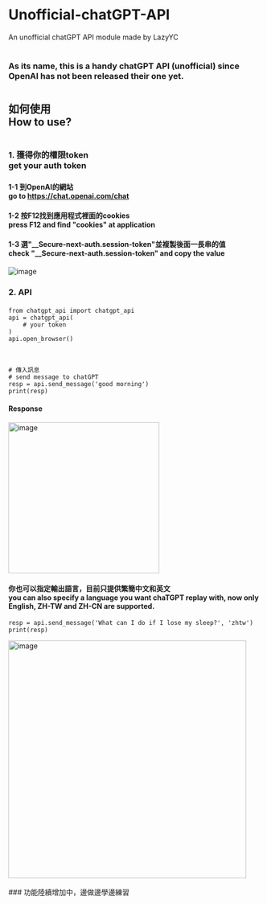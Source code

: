 # Unofficial-chatGPT-API
An unofficial chatGPT API module made by LazyYC
# 
# 
### As its name, this is a handy chatGPT API (unofficial) since OpenAI has not been released their one yet.
# 
## 如何使用 <br/>How to use?
# 
### 1. 獲得你的權限token  <br/> get your auth token
### 
#### 1-1 到OpenAI的網站 <br> go to https://chat.openai.com/chat  

#### 
#### 1-2 按F12找到應用程式裡面的cookies <br/> press F12 and find "cookies" at application

#### 
#### 1-3 選"__Secure-next-auth.session-token"並複製後面一長串的值 <br/> check "__Secure-next-auth.session-token" and copy the value

#### 
![image](https://user-images.githubusercontent.com/71726501/209456014-0076c303-6a4f-460b-84a6-a3aacb48f24b.png)


### 2. API
#### 
```
from chatgpt_api import chatgpt_api
api = chatgpt_api(
    # your token
)
api.open_browser()
```

<br/>

```
# 傳入訊息
# send message to chatGPT
resp = api.send_message('good morning')
print(resp)
```
#### Response
<img width="300" alt="image" src="https://user-images.githubusercontent.com/71726501/209455949-78240372-ce8e-40e7-b961-88523f30903d.png">


#### 你也可以指定輸出語言，目前只提供繁簡中文和英文 <br/> you can also specify a language you want chaTGPT replay with, now only English, ZH-TW and ZH-CN are supported. 
```
resp = api.send_message('What can I do if I lose my sleep?', 'zhtw')
print(resp)
```
<img width="473" alt="image" src="https://user-images.githubusercontent.com/71726501/209456147-fc27662e-9939-4222-8ab4-ba10c8184195.png">
<br/>
<br/>
### 功能陸續增加中，邊做邊學邊練習

